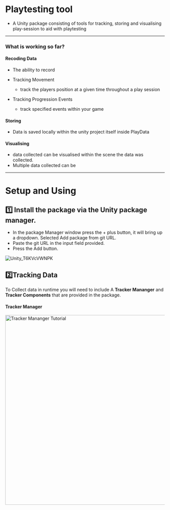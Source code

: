 # Playtesting tool

- A Unity package consisting of tools for tracking, storing and visualising play-session to aid with playtesting
--- 
### What is working so far?

#### Recoding Data
- The ability to record 
- Tracking Movement 
  - track the players position at a given time throughout a play session

- Tracking Progression Events
  - track specified events within your game

#### Storing 
- Data is saved locally within the unity project itself inside PlayData

#### Visualising 
- data collected can be visualised within the scene the data was collected. 
- Multiple  data collected can be

---
# Setup and Using 

## 1️⃣ Install the package via the Unity package manager.

- In the package Manager window press the + plus button, it will bring up a dropdown. Selected Add package from git URL.
- Paste the git URL in the input field provided.
- Press the Add button.

![Unity_T6KVcVWNPK](https://user-images.githubusercontent.com/11542929/160628985-aa45ca14-2b77-42d3-abae-2d56643fd9d5.gif)

## 2️⃣Tracking Data

To Collect data in runtime you will need to include A **Tracker Mananger** and **Tracker Components** that are provided in the package. 

#### Tracker Manager

<img src="https://user-images.githubusercontent.com/11542929/160632185-c1f8933b-a3a3-4e8a-8d7a-49f7c7417574.gif" alt="Tracker Mananger Tutorial" width="600"/>




